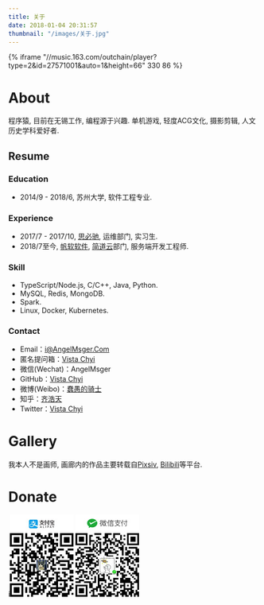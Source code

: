 ```yaml
---
title: 关于
date: 2018-01-04 20:31:57
thumbnail: "/images/关于.jpg"
---
```

{% iframe "//music.163.com/outchain/player?type=2&id=27571001&auto=1&height=66" 330 86 %}
# About
程序猿, 目前在无锡工作, 编程源于兴趣. 单机游戏, 轻度ACG文化, 摄影剪辑, 人文历史学科爱好者.

## Resume

### Education

- 2014/9 - 2018/6, 苏州大学, 软件工程专业.

### Experience

- 2017/7 - 2017/10, [思必驰](http://www.aispeech.com/), 运维部门, 实习生.
- 2018/7至今, [帆软软件](https://www.fanruan.com/), [简道云](https://www.jiandaoyun.com/)部门, 服务端开发工程师.

### Skill

- TypeScript/Node.js, C/C++, Java, Python.
- MySQL, Redis, MongoDB.
- Spark.
- Linux, Docker, Kubernetes.

### Contact

- Email：[i@AngelMsger.Com](mailto:i@angelmsger.com)
- 匿名提问箱：[Vista Chyi](https://peing.net/zh-CN/angelmsger)
- 微信(Wechat)：AngelMsger
- GitHub：[Vista Chyi](https://github.com/AngelMsger)
- 微博(Weibo)：[蠢愚的骑士](https://weibo.com/angelmsger)
- 知乎：[齐浩天](https://www.zhihu.com/people/angelmsger)
- Twitter：[Vista Chyi](https://twitter.com/AngelMsger)

# Gallery

我本人不是画师, 画廊内的作品主要转载自[Pixsiv](https://www.pixiv.net/), [Bilibili](https://www.bilibili.com)等平台.

# Donate
i![支付宝](alipay.jpg) ![微信](wechat.jpg)

